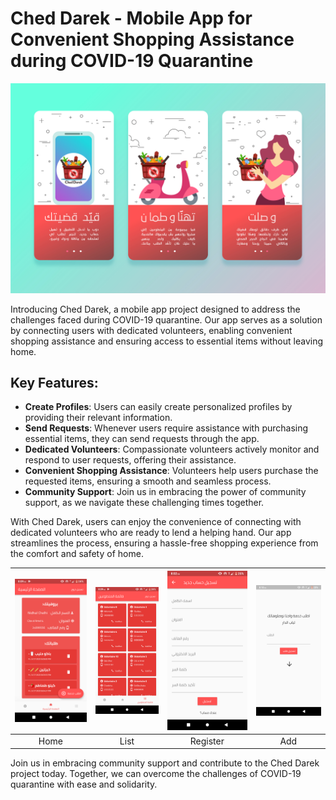 # Ched Darek - Mobile App for Convenient Shopping Assistance during COVID-19 Quarantine

![Ched Darek](https://raw.githubusercontent.com/NidhalChelhi/Ched-Darek-Gabes/master/ched_darek/assets/Poster.jpg)

Introducing Ched Darek, a mobile app project designed to address the challenges faced during COVID-19 quarantine. Our app serves as a solution by connecting users with dedicated volunteers, enabling convenient shopping assistance and ensuring access to essential items without leaving home.

## Key Features:
- **Create Profiles**: Users can easily create personalized profiles by providing their relevant information.
- **Send Requests**: Whenever users require assistance with purchasing essential items, they can send requests through the app.
- **Dedicated Volunteers**: Compassionate volunteers actively monitor and respond to user requests, offering their assistance.
- **Convenient Shopping Assistance**: Volunteers help users purchase the requested items, ensuring a smooth and seamless process.
- **Community Support**: Join us in embracing the power of community support, as we navigate these challenging times together.

With Ched Darek, users can enjoy the convenience of connecting with dedicated volunteers who are ready to lend a helping hand. Our app streamlines the process, ensuring a hassle-free shopping experience from the comfort and safety of home.

![Home](https://raw.githubusercontent.com/NidhalChelhi/Ched-Darek-Gabes/master/ched_darek/assets/home.png) | ![List](https://raw.githubusercontent.com/NidhalChelhi/Ched-Darek-Gabes/master/ched_darek/assets/list.png) | ![Register](https://raw.githubusercontent.com/NidhalChelhi/Ched-Darek-Gabes/master/ched_darek/assets/register.png) | ![Add](https://raw.githubusercontent.com/NidhalChelhi/Ched-Darek-Gabes/master/ched_darek/assets/add.png)
:---:|:---:|:---:|:---:
Home | List | Register | Add

Join us in embracing community support and contribute to the Ched Darek project today. Together, we can overcome the challenges of COVID-19 quarantine with ease and solidarity.
